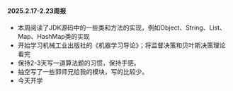 #### 2025.2.17-2.23周报

+ 本周阅读了JDK源码中的一些类和方法的实现，例如Object、String、List、Map、HashMap类的实现
+ 开始学习机械工业出版社的《机器学习导论》；将监督决策和贝叶斯决策理论看完
+ 保持2-3天写一道算法题的习惯，保持手感。
+ 抽空写了一些郭师兄给我的模块，写的比较少。
+ 今天开学